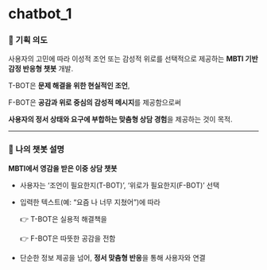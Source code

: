 # chatbot_1

### 🎯 기획 의도

사용자의 고민에 따라 이성적 조언 또는 감성적 위로를 선택적으로 제공하는 **MBTI 기반 감정 반응형 챗봇** 개발.

T-BOT은 **문제 해결을 위한 현실적인 조언**,

F-BOT은 **공감과 위로 중심의 감성적 메시지**를 제공함으로써

**사용자의 정서 상태와 요구에 부합하는 맞춤형 상담 경험**을 제공하는 것이 목적.

---

### 💬 나의 챗봇 설명

**MBTI에서 영감을 받은 이중 상담 챗봇**

- 사용자는 ‘조언이 필요한지(T-BOT)’, ‘위로가 필요한지(F-BOT)’ 선택
- 입력한 텍스트(예: “요즘 나 너무 지쳤어”)에 따라
    
    👉 T-BOT은 실용적 해결책을
    
    👉 F-BOT은 따뜻한 공감을 전함
    
- 단순한 정보 제공을 넘어, **정서 맞춤형 반응**을 통해 사용자와 연결
